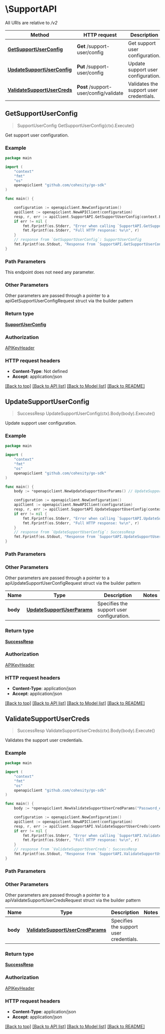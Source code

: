 # \SupportAPI

All URIs are relative to */v2*

Method | HTTP request | Description
------------- | ------------- | -------------
[**GetSupportUserConfig**](SupportAPI.md#GetSupportUserConfig) | **Get** /support-user/config | Get support user configuration.
[**UpdateSupportUserConfig**](SupportAPI.md#UpdateSupportUserConfig) | **Put** /support-user/config | Update support user configuration.
[**ValidateSupportUserCreds**](SupportAPI.md#ValidateSupportUserCreds) | **Post** /support-user/config/validate | Validates the support user credentials.



## GetSupportUserConfig

> SupportUserConfig GetSupportUserConfig(ctx).Execute()

Get support user configuration.



### Example

```go
package main

import (
	"context"
	"fmt"
	"os"
	openapiclient "github.com/cohesity/go-sdk"
)

func main() {

	configuration := openapiclient.NewConfiguration()
	apiClient := openapiclient.NewAPIClient(configuration)
	resp, r, err := apiClient.SupportAPI.GetSupportUserConfig(context.Background()).Execute()
	if err != nil {
		fmt.Fprintf(os.Stderr, "Error when calling `SupportAPI.GetSupportUserConfig``: %v\n", err)
		fmt.Fprintf(os.Stderr, "Full HTTP response: %v\n", r)
	}
	// response from `GetSupportUserConfig`: SupportUserConfig
	fmt.Fprintf(os.Stdout, "Response from `SupportAPI.GetSupportUserConfig`: %v\n", resp)
}
```

### Path Parameters

This endpoint does not need any parameter.

### Other Parameters

Other parameters are passed through a pointer to a apiGetSupportUserConfigRequest struct via the builder pattern


### Return type

[**SupportUserConfig**](SupportUserConfig.md)

### Authorization

[APIKeyHeader](../README.md#APIKeyHeader)

### HTTP request headers

- **Content-Type**: Not defined
- **Accept**: application/json

[[Back to top]](#) [[Back to API list]](../README.md#documentation-for-api-endpoints)
[[Back to Model list]](../README.md#documentation-for-models)
[[Back to README]](../README.md)


## UpdateSupportUserConfig

> SuccessResp UpdateSupportUserConfig(ctx).Body(body).Execute()

Update support user configuration.



### Example

```go
package main

import (
	"context"
	"fmt"
	"os"
	openapiclient "github.com/cohesity/go-sdk"
)

func main() {
	body := *openapiclient.NewUpdateSupportUserParams() // UpdateSupportUserParams | Specifies the support user configuration.

	configuration := openapiclient.NewConfiguration()
	apiClient := openapiclient.NewAPIClient(configuration)
	resp, r, err := apiClient.SupportAPI.UpdateSupportUserConfig(context.Background()).Body(body).Execute()
	if err != nil {
		fmt.Fprintf(os.Stderr, "Error when calling `SupportAPI.UpdateSupportUserConfig``: %v\n", err)
		fmt.Fprintf(os.Stderr, "Full HTTP response: %v\n", r)
	}
	// response from `UpdateSupportUserConfig`: SuccessResp
	fmt.Fprintf(os.Stdout, "Response from `SupportAPI.UpdateSupportUserConfig`: %v\n", resp)
}
```

### Path Parameters



### Other Parameters

Other parameters are passed through a pointer to a apiUpdateSupportUserConfigRequest struct via the builder pattern


Name | Type | Description  | Notes
------------- | ------------- | ------------- | -------------
 **body** | [**UpdateSupportUserParams**](UpdateSupportUserParams.md) | Specifies the support user configuration. | 

### Return type

[**SuccessResp**](SuccessResp.md)

### Authorization

[APIKeyHeader](../README.md#APIKeyHeader)

### HTTP request headers

- **Content-Type**: application/json
- **Accept**: application/json

[[Back to top]](#) [[Back to API list]](../README.md#documentation-for-api-endpoints)
[[Back to Model list]](../README.md#documentation-for-models)
[[Back to README]](../README.md)


## ValidateSupportUserCreds

> SuccessResp ValidateSupportUserCreds(ctx).Body(body).Execute()

Validates the support user credentials.



### Example

```go
package main

import (
	"context"
	"fmt"
	"os"
	openapiclient "github.com/cohesity/go-sdk"
)

func main() {
	body := *openapiclient.NewValidateSupportUserCredParams("Password_example") // ValidateSupportUserCredParams | Specifies the support user credentials.

	configuration := openapiclient.NewConfiguration()
	apiClient := openapiclient.NewAPIClient(configuration)
	resp, r, err := apiClient.SupportAPI.ValidateSupportUserCreds(context.Background()).Body(body).Execute()
	if err != nil {
		fmt.Fprintf(os.Stderr, "Error when calling `SupportAPI.ValidateSupportUserCreds``: %v\n", err)
		fmt.Fprintf(os.Stderr, "Full HTTP response: %v\n", r)
	}
	// response from `ValidateSupportUserCreds`: SuccessResp
	fmt.Fprintf(os.Stdout, "Response from `SupportAPI.ValidateSupportUserCreds`: %v\n", resp)
}
```

### Path Parameters



### Other Parameters

Other parameters are passed through a pointer to a apiValidateSupportUserCredsRequest struct via the builder pattern


Name | Type | Description  | Notes
------------- | ------------- | ------------- | -------------
 **body** | [**ValidateSupportUserCredParams**](ValidateSupportUserCredParams.md) | Specifies the support user credentials. | 

### Return type

[**SuccessResp**](SuccessResp.md)

### Authorization

[APIKeyHeader](../README.md#APIKeyHeader)

### HTTP request headers

- **Content-Type**: application/json
- **Accept**: application/json

[[Back to top]](#) [[Back to API list]](../README.md#documentation-for-api-endpoints)
[[Back to Model list]](../README.md#documentation-for-models)
[[Back to README]](../README.md)

